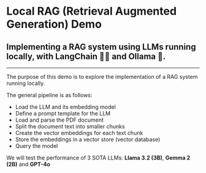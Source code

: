 # Local RAG (Retrieval Augmented Generation) Demo

## Implementing a RAG system using LLMs running locally, with LangChain 🦜🔗 and Ollama 🦙.
---

The purpose of this demo is to explore the implementation of a RAG system running locally.

The general pipeline is as follows:

- Load the LLM and its embedding model
- Define a prompt template for the LLM
- Load and parse the PDF document
- Split the document text into smaller chunks
- Create the vector embeddings for each text chunk
- Store the embeddings in a vector store (vector database)
- Query the model 

We will test the performance of 3 SOTA LLMs: **Llama 3.2 (3B)**, **Gemma 2 (2B)** and **GPT-4o**

